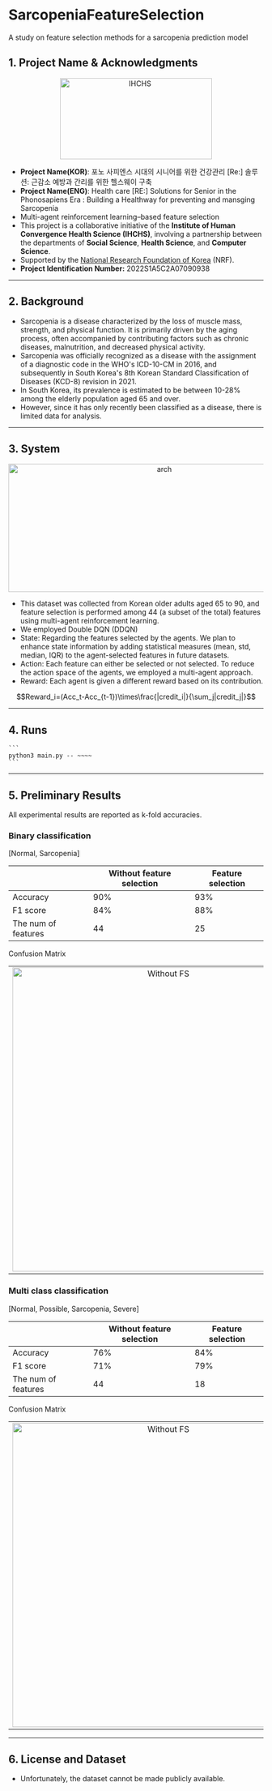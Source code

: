 # SarcopeniaFeatureSelection
A study on feature selection methods for a sarcopenia prediction model

## 1. Project Name & Acknowledgments
<p align="center">
    <img width="300" height="160" alt="IHCHS" src="https://github.com/user-attachments/assets/49699cfe-fbb1-499b-b758-2c51c55ef81f" />
</p>

- **Project Name(KOR)**: 포노 사피엔스 시대의 시니어를 위한 건강관리 [Re:] 솔루션: 근감소 예방과 간리를 위한 헬스웨이 구축
- **Project Name(ENG)**: Health care [RE:] Solutions for Senior in the Phonosapiens Era : Building a Healthway for preventing and mansging Sarcopenia
- Multi-agent reinforcement learning–based feature selection
- This project is a collaborative initiative of the **Institute of Human Convergence Health Science (IHCHS)**, involving a partnership between the departments of **Social Science**, **Health Science**, and **Computer Science**.
- Supported by the [National Research Foundation of Korea](https://www.ntis.go.kr/ThSearchProjectList.do?searchCategory=project&encodingSearchWord=%25ED%258F%25AC%25EB%2585%25B8%2B%25EC%2582%25AC%25ED%2594%25BC%25EC%2597%2594%25EC%258A%25A4%25EC%258B%259C%25EB%258C%2580%25EC%259D%2598%2B%25EC%258B%259C%25EB%258B%2588%25EC%2596%25B4%25EB%25A5%25BC%2B%25EC%259C%2584%25ED%2595%259C%2B%25EA%25B1%25B4%25EA%25B0%2595%25EA%25B4%2580%25EB%25A6%25AC%2B%255BRe%253A%255D%2B%25EC%2586%2594%25EB%25A3%25A8%25EC%2585%2598&oldSearchWord=포노+사피엔스시대의+시니어를+위한+건강관리+[Re%3A]+솔루션&encodingOldSearchWord=%25ED%258F%25AC%25EB%2585%25B8%2B%25EC%2582%25AC%25ED%2594%25BC%25EC%2597%2594%25EC%258A%25A4%25EC%258B%259C%25EB%258C%2580%25EC%259D%2598%2B%25EC%258B%259C%25EB%258B%2588%25EC%2596%25B4%25EB%25A5%25BC%2B%25EC%259C%2584%25ED%2595%259C%2B%25EA%25B1%25B4%25EA%25B0%2595%25EA%25B4%2580%25EB%25A6%25AC%2B%255BRe%253A%255D%2B%25EC%2586%2594%25EB%25A3%25A8%25EC%2585%2598&resultSearchValue=&fileSearchYn=&sort=RANK%2FDESC&ntisYn=&dbt=project&init=&cordisKakenYn=&is01=&originalSearchWord=포노+사피엔스시대의+시니어를+위한+건강관리+[Re%3A]+솔루션&originalSearchGubun=&technologyClassification=&directorySearchYear=&directorySearchOption1=&directorySearchOption2=&directorySearchOption3=&searchWord=2022S1A5C2A07090938) (NRF).
- **Project Identification Number:** 2022S1A5C2A07090938

---

## 2. Background
- Sarcopenia is a disease characterized by the loss of muscle mass, strength, and physical function. It is primarily driven by the aging process, often accompanied by contributing factors such as chronic diseases, malnutrition, and decreased physical activity.
- Sarcopenia was officially recognized as a disease with the assignment of a diagnostic code in the WHO's ICD-10-CM in 2016, and subsequently in South Korea's 8th Korean Standard Classification of Diseases (KCD-8) revision in 2021.
- In South Korea, its prevalence is estimated to be between 10-28% among the elderly population aged 65 and over.
- However, since it has only recently been classified as a disease, there is limited data for analysis.

---

## 3. System
<p align="center">
    <img width="600" height="253" alt="arch" src="https://github.com/user-attachments/assets/57d9626b-2020-4120-9ab0-27291d786ba7" />
</p>

- This dataset was collected from Korean older adults aged 65 to 90, and feature selection is performed among 44 (a subset of the total) features using multi-agent reinforcement learning.
- We employed Double DQN (DDQN)
- State: Regarding the features selected by the agents. We plan to enhance state information by adding statistical measures (mean, std, median, IQR) to the agent-selected features in future datasets.
- Action: Each feature can either be selected or not selected. To reduce the action space of the agents, we employed a multi-agent approach.
- Reward: Each agent is given a different reward based on its contribution.
```math
Reward_i=(Acc_t-Acc_{t-1})\times\frac{|credit_i|}{\sum_j|credit_j|}
```

---

## 4. Runs

    ```
    python3 main.py -- ~~~~
    ```

---

## 5. Preliminary Results
All experimental results are reported as k-fold accuracies.


### Binary classification
[Normal, Sarcopenia]

| | Without feature selection | Feature selection |
|---|---|---|
| Accuracy | 90% | 93% |
| F1 score | 84% | 88% |
| The num of features | 44 | 25 |

Confusion Matrix
<table>
  <tr>
    <td align="center"><img src="https://github.com/user-attachments/assets/4029bf58-094c-4854-91e9-e5f22c3738f2" alt="Without FS" width="600"></td>
    <td align="center"><img src="https://github.com/user-attachments/assets/7d97a42e-0c4d-4600-9636-ae7d9806e67c" alt="FS" width="600"></td>
  </tr>
</table>
 
 
### Multi class classification
[Normal, Possible, Sarcopenia, Severe]

| | Without feature selection | Feature selection |
|---|---|---|
| Accuracy | 76% | 84% |
| F1 score | 71% | 79% |
| The num of features | 44 | 18 |

Confusion Matrix
<table>
  <tr>
    <td align="center"><img src="https://github.com/user-attachments/assets/59fc2457-7c90-425e-a09d-f0d5e7ce09ae" alt="Without FS" width="600"></td>
    <td align="center"><img src="https://github.com/user-attachments/assets/1b443f56-81dc-4e73-862f-896698880592" alt="FS" width="600"></td>
  </tr>
</table>

---

## 6. License and Dataset
- Unfortunately, the dataset cannot be made publicly available.
